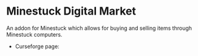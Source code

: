 # Minestuck Digital Market

An addon for Minestuck which allows for buying and selling items through Minestuck computers.

* Curseforge page: 